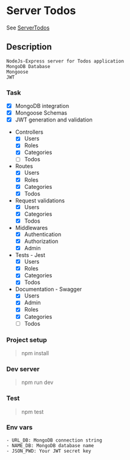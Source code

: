 # Server Todos
See [ServerTodos](https://server-todos.herokuapp.com/api/)

## Description

```
NodeJs-Express server for Todos application
MongoDB Database
Mongoose
JWT
```

### Task

- [x] MongoDB integration
- [x] Mongoose Schemas
- [x] JWT generation and validation
- Controllers
  - [x] Users
  - [x] Roles
  - [x] Categories
  - [ ] Todos
- Routes
  - [x] Users
  - [x] Roles
  - [x] Categories
  - [x] Todos
- Request validations
  - [x] Users
  - [x] Categories
  - [x] Todos
- Middlewares
  - [x] Authentication
  - [x] Authorization
  - [x] Admin
- Tests - Jest
  - [x] Users
  - [x] Roles
  - [x] Categories
  - [x] Todos
- Documentation - Swagger
  - [x] Users
  - [x] Admin
  - [x] Roles
  - [x] Categories
  - [ ] Todos

### Project setup
> npm install

### Dev server
> npm run dev

### Test
> npm test

### Env vars
```
- URL_DB: MongoDB connection string
- NAME_DB: MongoDB database name
- JSON_PWD: Your JWT secret key
```
